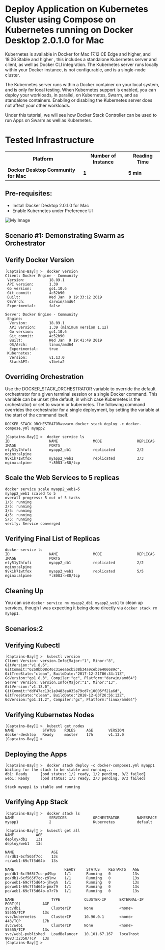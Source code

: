 # Deploy Application on Kubernetes Cluster using Compose on Kubernetes running on Docker Desktop 2.0.1.0 for Mac


Kubernetes is available in Docker for Mac 17.12 CE Edge and higher, and 18.06 Stable and higher , this includes a standalone Kubernetes server and client, as well as Docker CLI integration. The Kubernetes server runs locally within your Docker instance, is not configurable, and is a single-node cluster.

The Kubernetes server runs within a Docker container on your local system, and is only for local testing. When Kubernetes support is enabled, you can deploy your workloads, in parallel, on Kubernetes, Swarm, and as standalone containers. Enabling or disabling the Kubernetes server does not affect your other workloads.

Under this tutorial, we will see how Docker Stack Controller can be used to run Apps on Swarm as well as Kubernetes.


# Tested Infrastructure

<table class="tg">
  <tr>
    <th class="tg-yw4l"><b>Platform</b></th>
    <th class="tg-yw4l"><b>Number of Instance</b></th>
    <th class="tg-yw4l"><b>Reading Time</b></th>
    
  </tr>
  <tr>
    <td class="tg-yw4l"><b> Docker Desktop Community for Mac</b></td>
    <td class="tg-yw4l"><b>1</b></td>
    <td class="tg-yw4l"><b>5 min</b></td>
    
  </tr>
  
</table>

## Pre-requisites:

- Install Docker Desktop 2.0.1.0 for Mac
- Enable Kubernetes under Preference UI

![My Image](https://github.com/collabnix/dockerlabs/blob/master/kubernetes/Intermediate/dockerdesktop1.png)

## Scenario #1: Demonstrating Swarm as Orchestrator

## Verify Docker Version

```
[Captains-Bay]🚩 >  docker version
Client: Docker Engine - Community
 Version:           18.09.1
 API version:       1.39
 Go version:        go1.10.6
 Git commit:        4c52b90
 Built:             Wed Jan  9 19:33:12 2019
 OS/Arch:           darwin/amd64
 Experimental:      false

Server: Docker Engine - Community
 Engine:
  Version:          18.09.1
  API version:      1.39 (minimum version 1.12)
  Go version:       go1.10.6
  Git commit:       4c52b90
  Built:            Wed Jan  9 19:41:49 2019
  OS/Arch:          linux/amd64
  Experimental:     true
 Kubernetes:
  Version:          v1.13.0
  StackAPI:         v1beta2
  ```

## Overriding Orchestration

Use the DOCKER_STACK_ORCHESTRATOR variable to override the default orchestrator for a given terminal session or a single Docker command. 
This variable can be unset (the default, in which case Kubernetes is the orchestrator) or set to swarm or kubernetes. 
The following command overrides the orchestrator for a single deployment, by setting the variable at the start of the command itself.

```
DOCKER_STACK_ORCHESTRATOR=swarm docker stack deploy -c docker-compose.yml myapp2
```

```
[Captains-Bay]🚩 >  docker service ls
ID                  NAME                MODE                REPLICAS            IMAGE               PORTS
ety51y7hfwfi        myapp2_db1          replicated          2/2                 nginx:alpine
9vkik71wtfox        myapp2_web1         replicated          3/3                 nginx:alpine        *:8083->80/tcp
```

## Scale the Web Services to 5 replicas

```
docker service scale myapp2_web1=5
myapp2_web1 scaled to 5
overall progress: 5 out of 5 tasks
1/5: running
2/5: running
3/5: running
4/5: running
5/5: running
verify: Service converged
```

## Verifying Final List of Replicas

```
docker service ls
ID                  NAME                MODE                REPLICAS            IMAGE               PORTS
ety51y7hfwfi        myapp2_db1          replicated          2/2                 nginx:alpine
9vkik71wtfox        myapp2_web1         replicated          5/5                 nginx:alpine        *:8083->80/tcp
```

## Cleaning Up

You can use ```docker service rm myapp2_db1 myapp2_web1``` to clean up services, though I was expecting it being done directly via `docker stack rm myapp1`.

## Scenarios:2 


## Verifying Kubectl

```
[Captains-Bay]🚩 >  kubectl version
Client Version: version.Info{Major:"1", Minor:"8", GitVersion:"v1.8.6", GitCommit:"6260bb08c46c31eea6cb538b34a9ceb3e406689c", GitTreeState:"clean", BuildDate:"2017-12-21T06:34:11Z", GoVersion:"go1.8.3", Compiler:"gc", Platform:"darwin/amd64"}
Server Version: version.Info{Major:"1", Minor:"13", GitVersion:"v1.13.0", GitCommit:"ddf47ac13c1a9483ea035a79cd7c10005ff21a6d", GitTreeState:"clean", BuildDate:"2018-12-03T20:56:12Z", GoVersion:"go1.11.2", Compiler:"gc", Platform:"linux/amd64"}
```

## Verifying Kubernetes Nodes

```
[Captains-Bay]🚩 >  kubectl get nodes
NAME             STATUS    ROLES     AGE       VERSION
docker-desktop   Ready     master    17h       v1.13.0
[Captains-Bay]🚩 >
```

## Deploying the Apps

```
[Captains-Bay]🚩 >  docker stack deploy -c docker-compose1.yml myapp1
Waiting for the stack to be stable and running...
db1: Ready		[pod status: 1/2 ready, 1/2 pending, 0/2 failed]
web1: Ready		[pod status: 1/3 ready, 2/3 pending, 0/3 failed]

Stack myapp1 is stable and running
```

## Verifying App Stack

```
[Captains-Bay]🚩 >  docker stack ls
NAME                SERVICES            ORCHESTRATOR        NAMESPACE
myapp1              2                   Kubernetes          default
```

```
[Captains-Bay]🚩 >  kubectl get all
NAME          AGE
deploy/db1    13s
deploy/web1   13s

NAME                 AGE
rs/db1-6cf565f7cc    13s
rs/web1-69c7f5d64b   13s

NAME                       READY     STATUS    RESTARTS   AGE
po/db1-6cf565f7cc-p49bp    1/1       Running   0          13s
po/db1-6cf565f7cc-z9lnw    1/1       Running   0          13s
po/web1-69c7f5d64b-jhwgh   1/1       Running   0          13s
po/web1-69c7f5d64b-pmx79   1/1       Running   0          13s
po/web1-69c7f5d64b-x7r7b   1/1       Running   0          13s

NAME                 TYPE           CLUSTER-IP      EXTERNAL-IP   PORT(S)          AGE
svc/db1              ClusterIP      None            <none>        55555/TCP        13s
svc/kubernetes       ClusterIP      10.96.0.1       <none>        443/TCP          17h
svc/web1             ClusterIP      None            <none>        55555/TCP        13s
svc/web1-published   LoadBalancer   10.101.67.167   localhost     8083:32350/TCP   13s
[Captains-Bay]🚩 >
```
